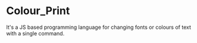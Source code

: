 # Colour_Print
It's a JS based programming language for changing fonts or colours of text with a single command.
